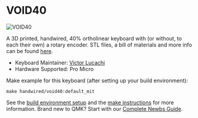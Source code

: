 # VOID40

![VOID40](https://i.imgur.com/H7uoMas.jpg)

A 3D printed, handwired, 40% ortholinear keyboard with (or without, to each their own) a rotary encoder. STL files, a bill of materials and more info can be found [here](https://github.com/victorlucachi/void40).

* Keyboard Maintainer: [Victor Lucachi](https://github.com/victorlucachi)
* Hardware Supported: Pro Micro

Make example for this keyboard (after setting up your build environment):

    make handwired/void40:default_mit

See the [build environment setup](https://docs.qmk.fm/#/getting_started_build_tools) and the [make instructions](https://docs.qmk.fm/#/getting_started_make_guide) for more information. Brand new to QMK? Start with our [Complete Newbs Guide](https://docs.qmk.fm/#/newbs).

